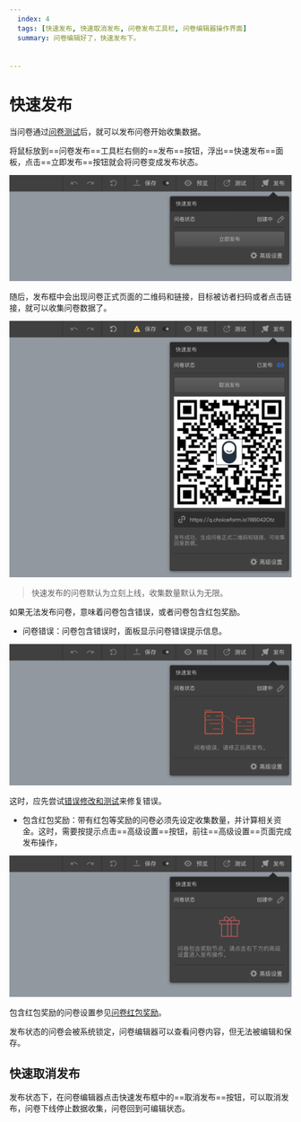 ```yaml
---
  index: 4
  tags: [快速发布, 快速取消发布, 问卷发布工具栏, 问卷编辑器操作界面]
  summary: 问卷编辑好了，快速发布下。


---
```







# 快速发布

当问卷通过[问卷测试](../../06preview/03debugAndTest.md)后，就可以发布问卷开始收集数据。

将鼠标放到==问卷发布==工具栏右侧的==发布==按钮，浮出==快速发布==面板，点击==立即发布==按钮就会将问卷变成发布状态。

<img src='../assets/06publish/04quiicPublish/normal.png'>

随后，发布框中会出现问卷正式页面的二维码和链接，目标被访者扫码或者点击链接，就可以收集问卷数据了。

<img src='../assets/06publish/04quiicPublish/online.png'>

> 快速发布的问卷默认为立刻上线，收集数量默认为无限。

如果无法发布问卷，意味着问卷包含错误，或者问卷包含红包奖励。

+ 问卷错误：问卷包含错误时，面板显示问卷错误提示信息。

<img src='../assets/06publish/04quiicPublish/error.png'>

这时，应先尝试[错误修改和测试](../../06preview/03debugAndTest.md)来修复错误。

+ 包含红包奖励：带有红包等奖励的问卷必须先设定收集数量，并计算相关资金。这时，需要按提示点击==高级设置==按钮，前往==高级设置==页面完成发布操作，

<img src='../assets/06publish/04quiicPublish/reward.png'>

  包含红包奖励的问卷设置参见[问卷红包奖励](../../17advancedFunction/03rewardAndLottery.md)。

发布状态的问卷会被系统锁定，问卷编辑器可以查看问卷内容，但无法被编辑和保存。

## 快速取消发布

发布状态下，在问卷编辑器点击快速发布框中的==取消发布==按钮，可以取消发布，问卷下线停止数据收集，问卷回到可编辑状态。
